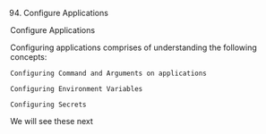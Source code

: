 


94. Configure Applications

Configure Applications

Configuring applications comprises of understanding the following concepts:

    Configuring Command and Arguments on applications

    Configuring Environment Variables

    Configuring Secrets

We will see these next